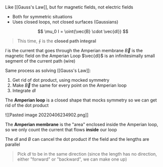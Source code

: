 Like [[Gauss's Law]], but for magnetic fields, not electric fields
- Both for symmetric situations
- Uses closed loops, not closed surfaces (Gaussians)

$$
 \mu_0 I = \oint{\vec{B} \cdot \vec{dl}}
$$

> This time, $\oint$ is the **closed path integral**

$I$ is the current that goes through the Amperian membrane
$\vec{B}$ is the magnetic field on the Amperian Loop
$\vec{dl}$ is an infinitesimally small segment of the current path (wire)

Same process as solving [[Gauss's Law]]:
1. Get rid of dot product, using mocked symmetry
2. Make $\vec{B}$ the same for every point on the Amperian loop
3. Integrate $dl$


The **Amperian loop** is a closed shape that mocks symmetry so we can get rid of the dot product

![[Pasted image 20220406234902.png]]

The **Amperian membrane** is the "area" enclosed inside the Amperian loop, so we only count the current that flows **inside** our loop

The $dl$ and $B$ can cancel the dot product if the field and the lengths are parallel 
> Pick $dl$ to be in the same direction (since the length has no direction, either "forward" or "backward", we can make one up)
